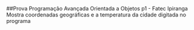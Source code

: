 ##Prova Programação Avançada Orientada a Objetos p1 - Fatec Ipiranga
Mostra coordenadas geográficas e a temperatura da cidade digitada no programa
